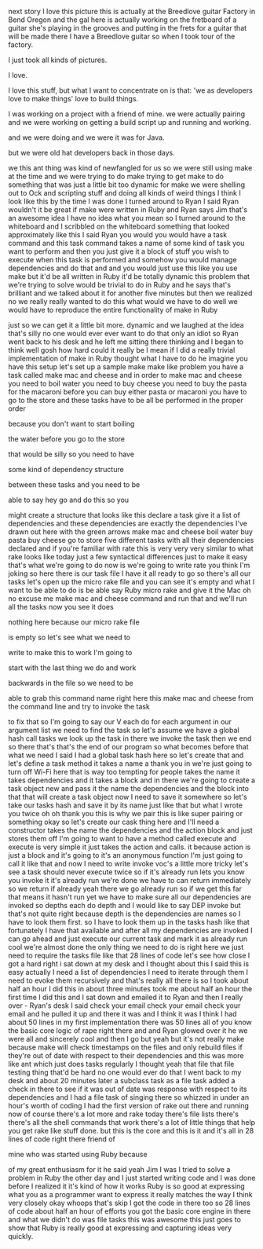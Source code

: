next story I love this picture this is actually at the Breedlove guitar Factory
in Bend Oregon and the gal here is actually working on the fretboard of a guitar she's playing in the grooves and putting in the frets for a guitar that will be made there I have a Breedlove guitar so when I took tour of the factory.

I just took all kinds of pictures.

I love. 

I love this stuff, but what I want to concentrate on is that: 
'we as developers love to make things' 
love to build things. 

I was working on a project with a friend of mine.
we were actually pairing and we were working on getting a build script up and running and working. 

and we were doing and we were it was for Java. 

but we were old hat developers back in those days. 

we this ant thing was kind of newfangled for us so we were still using make at the time and we were trying to do make trying to get make to do something that was just a little bit too dynamic for make we were shelling out to Ock and scripting stuff and doing all kinds of weird things I think I look like this by the time I was done I turned around to Ryan I said Ryan wouldn't it be great if make were written in Ruby and Ryan says Jim that's an awesome idea I have no idea what you mean so I turned around to the whiteboard and I scribbled on the whiteboard something that looked approximately like this I said Ryan you would you would have a task command and this task command takes a name of some kind of task you want to perform and then you just give it a block of stuff you wish to execute when this task is performed and somehow you would manage dependencies and do that and and you would just use this like you use make but it'd be all written in Ruby it'd be totally dynamic this problem that we're trying to solve would be trivial to do in Ruby and he says that's brilliant and we talked about it for another five minutes but then we realized no we really really wanted to do this what would we have to do well we would have to reproduce the 
entire functionality of make in Ruby

just so we can get it a little bit more.
dynamic and we laughed at the idea that's silly no one would ever ever want to do that only an idiot so Ryan went back to his desk and he left me sitting there thinking and I began to think well gosh how hard could it really be I mean if I did a really trivial implementation of make in Ruby thought what I have to do he imagine you have this setup let's set up a sample make make like problem you have a task called make mac and cheese and in order to make mac and cheese you need to boil water you need to buy cheese you need to buy the pasta for the macaroni before you can buy either pasta or macaroni you have to go to the store and these tasks have to be all be performed in the proper order

because you don't want to start boiling

the water before you go to the store

that would be silly so you need to have

some kind of dependency structure

between these tasks and you need to be

able to say hey go and do this so you

might create a structure that looks like
this  declare a task give it a list of  dependencies and these dependencies are  exactly the dependencies I've drawn out  here with the green arrows make mac and  cheese boil water buy pasta buy cheese  go to store five different tasks with  all their dependencies declared and if  you're familiar with rate this is very  very very similar to what rake looks  like today just a few syntactical  differences just to make it easy that's  what we're going to do now is we're  going to write rate  you think I'm joking so here there is  our task file I have it all ready to go  so there's all our tasks let's open up  the micro rake file and you can see it's  empty and what I want to be able to do  is be able say Ruby micro rake and give  it the Mac oh no excuse me make mac and  cheese command and run that and we'll 
run all the tasks now you see it does

nothing here because our micro rake file

is empty so let's see what we need to

write to make this to work I'm going to

start with the last thing we do and work

backwards in the file so we need to be

able to grab this command name right
here this make mac and cheese from the
command line and try to invoke the task

to fix that so I'm going to say our V 
each do for each argument in our  argument list we need to find the task  so let's assume we have a global hash  call tasks we look up the task in there  we invoke the task then we end so there  that's that's the end of our program so  what becomes before that what we need I  said I had a global task hash here so  let's create that and let's define a  task method it takes a name a thank you  in  we're just going to turn off Wi-Fi here that is way too tempting for people takes the name it takes dependencies and  it takes a block and in there we're  going to create a task object new and  pass it the name the dependencies and  the block into that that will create a  task object now I need to save it  somewhere so let's take our tasks hash  and save it by its name just like that  but what I wrote you twice oh oh thank  you this is why we pair this is like  super pairing or something okay so let's  create our cask  thing here and I'll need a constructor  takes the name the dependencies and the  action block and just stores them off  I'm going to want to have a method called execute and execute is very simple it just takes the action and calls.   it because action is just a block and it's going to it's an anonymous function I'm just going to call it like that and now I need to write invoke  voc's a little more tricky let's see a  task should never execute twice so if  it's already run lets you know you 
invoke it it's already run we're done we have to can return immediately so we return if already yeah there we go already run so if we get this far that means it hasn't run yet we have to make sure all our dependencies are invoked so depths each do depth and I would like to say DEP invoke but that's not quite right because depth is the dependencies are names so I have to look them first.  so I have to look them up in the
tasks hash like that fortunately I have that available and after all my dependencies are invoked I can go ahead and just execute our current task and mark it as already run cool we're almost done the only thing we need to do is right here we just need to require the tasks file like that 28 lines of code let's see how close I got a hard right i sat down at my desk and I thought about this I said this is easy actually I need a list of dependencies I need to iterate through them I need to evoke them recursively and that's really all there is so I took about half an hour I did this in about three minutes took me about half an hour the first time I did this and I sat down and emailed it to Ryan and then I really over - Ryan's desk I said check your email check your email check your email and he pulled it up and there it was and I think it was I think I had about 50 lines in my first implementation there was 50 lines all of you know the basic core logic of rape right there and and Ryan glowed over it he we were all and sincerely cool and then I go but yeah but it's not really make because make will check timestamps
on the files and only rebuild files if
they're out of date with respect to their dependencies and this was more like ant which just does tasks regularly I thought yeah that file that file testing thing that'd be hard no one would ever do that I went back to my desk and about 20 minutes later a subclass task as a file task added a check in there to see if it was out of date was response with respect to its dependencies and I had a file task of singing there so whizzed in under an hour's worth of coding I had the first version of rake out there and running now of course there's a lot more and rake today there's file lists there's there's all the shell commands that work there's a lot of little things that help you get rake like stuff done. 
but this is the core and this is it and it's all in 28 lines of code right there friend of

mine who was started using Ruby because

of my great enthusiasm for it he said  yeah Jim I was I tried to solve a  problem in Ruby the other day and I just  started writing code and I was done  before I realized it it's kind of how it  works Ruby is so good at expressing what  you as a programmer want to express it  really matches the way I think very  closely okay whoops that's skip I got  the code in there too so 28 lines of  code about half an hour of efforts you  got the basic core engine in there and  what we didn't do was file tasks this  was awesome this just goes to show that Ruby is really good at expressing and capturing ideas very quickly. 
